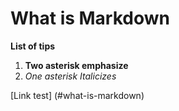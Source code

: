 # What is Markdown

**List of tips**

1. **Two asterisk emphasize**
2. *One asterisk Italicizes*


[Link test] (#what-is-markdown)